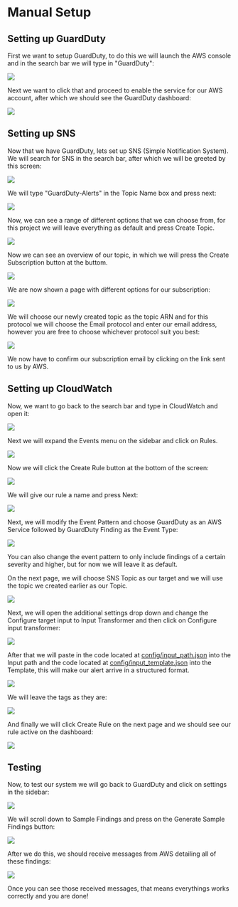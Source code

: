 # Manual Setup

## Setting up GuardDuty
First we want to setup GuardDuty, to do this we will launch the AWS console and in the search bar we will type in "GuardDuty":

<img src="https://i.imgur.com/jN2YbRq.jpeg"/>

Next we want to click that and proceed to enable the service for our AWS account, after which we should see the GuardDuty dashboard:

<img src="https://i.imgur.com/sLphTLH.jpeg"/>

## Setting up SNS
Now that we have GuardDuty, lets set up SNS (Simple Notification System). We will search for SNS in the search bar, after which we will be greeted by this screen:

<img src="https://i.imgur.com/0b90zKZ.jpeg"/>

We will type "GuardDuty-Alerts" in the Topic Name box and press next:

<img src="https://i.imgur.com/XoNfUEG.jpeg"/>

Now, we can see a range of different options that we can choose from, for this project we will leave everything as default and press Create Topic.

<img src="https://i.imgur.com/1lHS3Cv.jpeg"/>

Now we can see an overview of our topic, in which we will press the Create Subscription button at the buttom.

<img src="https://i.imgur.com/NYPGeta.jpeg"/>

We are now shown a page with different options for our subscription:

<img src="https://i.imgur.com/Cfc5Adt.jpeg"/>

We will choose our newly created topic as the topic ARN and for this protocol we will choose the Email protocol and enter our email address, however you are free to choose whichever protocol suit you best:

<img src="https://i.imgur.com/IXdsB7w.jpeg"/>

We now have to confirm our subscription email by clicking on the link sent to us by AWS.

## Setting up CloudWatch
Now, we want to go back to the search bar and type in CloudWatch and open it:

<img src="https://i.imgur.com/yUfO6PV.jpeg"/>

Next we will expand the Events menu on the sidebar and click on Rules.

<img src="https://i.imgur.com/aum33EV.jpeg"/>

Now we will click the Create Rule button at the bottom of the screen:

<img src="https://i.imgur.com/dbRfA7N.jpeg"/>

We will give our rule a name and press Next:

<img src="https://i.imgur.com/0446R6Q.jpeg"/>

Next, we will modify the Event Pattern and choose GuardDuty as an AWS Service followed by GuardDuty Finding as the Event Type:

<img src="https://i.imgur.com/upSsHIc.jpeg"/>

You can also change the event pattern to only include findings of a certain severity and higher, but for now we will leave it as default.

On the next page, we will choose SNS Topic as our target and we will use the topic we created earlier as our Topic.

<img src="https://i.imgur.com/hOAn13R.jpeg"/>

Next, we will open the additional settings drop down and change the Configure target input to Input Transformer and then click on Configure input transformer:

<img src="https://i.imgur.com/2kIHbi7.jpeg"/>

After that we will paste in the code located at [config/input_path.json](config/input_path.json) into the Input path and the code located at [config/input_template.json](config/input_template.json) into the Template, this will make our alert arrive in a structured format.

<img src="https://i.imgur.com/6aPNOtD.jpeg"/>

We will leave the tags as they are:

<img src="https://i.imgur.com/rHStGUk.jpeg"/>

And finally we will click Create Rule on the next page and we should see our rule active on the dashboard:

<img src="https://i.imgur.com/wkmWk0b.jpeg"/>

## Testing
Now, to test our system we will go back to GuardDuty and click on settings in the sidebar:

<img src="https://i.imgur.com/gJuiGYI.jpeg"/>

We will scroll down to Sample Findings and press on the Generate Sample Findings button:

<img src="https://i.imgur.com/Ee9rEao.jpeg"/>

After we do this, we should receive messages from AWS detailing all of these findings:

<img src="https://i.imgur.com/Rtcv2zl.jpeg"/>

Once you can see those received messages, that means everythings works correctly and you are done!
